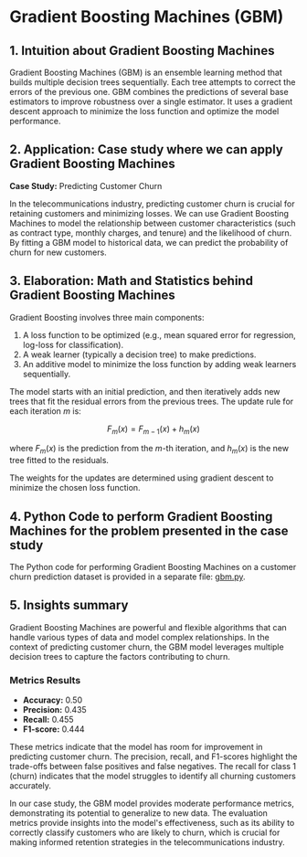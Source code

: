 # Gradient Boosting Machines (GBM)

## 1. Intuition about Gradient Boosting Machines
Gradient Boosting Machines (GBM) is an ensemble learning method that builds multiple decision trees sequentially. Each tree attempts to correct the errors of the previous one. GBM combines the predictions of several base estimators to improve robustness over a single estimator. It uses a gradient descent approach to minimize the loss function and optimize the model performance.

## 2. Application: Case study where we can apply Gradient Boosting Machines
**Case Study:** Predicting Customer Churn

In the telecommunications industry, predicting customer churn is crucial for retaining customers and minimizing losses. We can use Gradient Boosting Machines to model the relationship between customer characteristics (such as contract type, monthly charges, and tenure) and the likelihood of churn. By fitting a GBM model to historical data, we can predict the probability of churn for new customers.

## 3. Elaboration: Math and Statistics behind Gradient Boosting Machines
Gradient Boosting involves three main components:
1. A loss function to be optimized (e.g., mean squared error for regression, log-loss for classification).
2. A weak learner (typically a decision tree) to make predictions.
3. An additive model to minimize the loss function by adding weak learners sequentially.

The model starts with an initial prediction, and then iteratively adds new trees that fit the residual errors from the previous trees. The update rule for each iteration $m$  is:

$$
F_m(x) = F_{m-1}(x) + h_m(x)
$$

where $F_m(x)$ is the prediction from the $m$-th iteration, and $h_m(x)$ is the new tree fitted to the residuals.

The weights for the updates are determined using gradient descent to minimize the chosen loss function.

## 4. Python Code to perform Gradient Boosting Machines for the problem presented in the case study
The Python code for performing Gradient Boosting Machines on a customer churn prediction dataset is provided in a separate file: [gbm.py](./gbm.py).

## 5. Insights summary
Gradient Boosting Machines are powerful and flexible algorithms that can handle various types of data and model complex relationships. In the context of predicting customer churn, the GBM model leverages multiple decision trees to capture the factors contributing to churn.

### Metrics Results
- **Accuracy:** 0.50
- **Precision:** 0.435
- **Recall:** 0.455
- **F1-score:** 0.444

These metrics indicate that the model has room for improvement in predicting customer churn. The precision, recall, and F1-scores highlight the trade-offs between false positives and false negatives. The recall for class 1 (churn) indicates that the model struggles to identify all churning customers accurately.

In our case study, the GBM model provides moderate performance metrics, demonstrating its potential to generalize to new data. The evaluation metrics provide insights into the model's effectiveness, such as its ability to correctly classify customers who are likely to churn, which is crucial for making informed retention strategies in the telecommunications industry.
